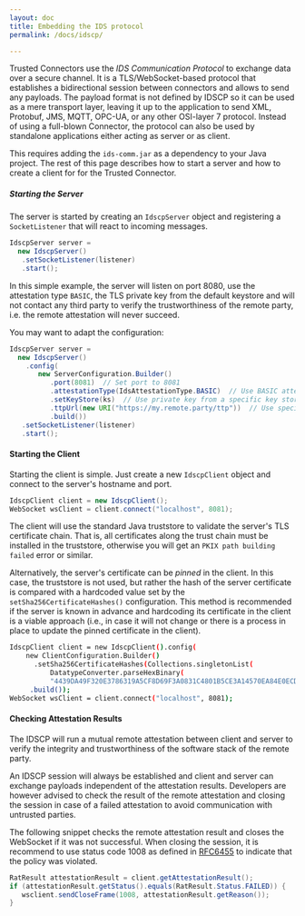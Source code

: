 ```yaml
---
layout: doc
title: Embedding the IDS protocol
permalink: /docs/idscp/

---
```


Trusted Connectors use the _IDS Communication Protocol_ to exchange data over a secure channel. It is a TLS/WebSocket-based protocol that establishes a bidirectional session between connectors and allows to send any payloads. The payload format is not defined by IDSCP so it can be used as a mere transport layer, leaving it up to the application to send XML, Protobuf, JMS, MQTT, OPC-UA, or any other OSI-layer 7 protocol. Instead of using a full-blown Connector, the protocol can also be used by standalone applications either acting as server or as client.

This requires adding the `ids-comm.jar` as a dependency to your Java project. The rest of this page describes how to start a server and how to create a client for for the Trusted Connector.


##### Starting the Server

The server is started by creating an `IdscpServer` object and registering a `SocketListener` that will react to incoming messages.

```java
IdscpServer server =
  new IdscpServer()
   .setSocketListener(listener)
   .start();
```

In this simple example, the server will listen on port 8080, use the attestation type `BASIC`, the TLS private key from the default keystore and will not contact any third party to verify the trustworthiness of the remote party, i.e. the remote attestation will never succeed.

You may want to adapt the configuration:

``` java
IdscpServer server =
  new IdscpServer()
    .config(
       new ServerConfiguration.Builder()
          .port(8081)  // Set port to 8081
          .attestationType(IdsAttestationType.BASIC)  // Use BASIC attestation
          .setKeyStore(ks)  // Use private key from a specific key store
          .ttpUrl(new URI("https://my.remote.party/ttp"))  // Use specific trusted third party for remote attestation
          .build())
   .setSocketListener(listener)
   .start();
```
#### Starting the Client

Starting the client is simple. Just create a new `IdscpClient` object and connect to the server's hostname and port.

``` java
IdscpClient client = new IdscpClient();
WebSocket wsClient = client.connect("localhost", 8081);
```

The client will use the standard Java truststore to validate the server's TLS certificate chain. That is, all certificates along the trust chain must be installed in the truststore, otherwise you will get an `PKIX path building failed` error or similar.

Alternatively, the server's certificate can be _pinned_ in the client. In this case, the truststore is not used, but rather the hash of the server certificate is compared with a hardcoded value set by the `setSha256CertificateHashes()` configuration. This method is recommended if the server is known in advance and hardcoding its certificate in the client is a viable approach (i.e., in case it will not change or there is a process in place to update the pinned certificate in the client).


``` bash
IdscpClient client = new IdscpClient().config(
    new ClientConfiguration.Builder()
      .setSha256CertificateHashes(Collections.singletonList(
          DatatypeConverter.parseHexBinary(
          "4439DA49F320E3786319A5CF8D69F3A0831C4801B5CE3A14570EA84E0ECD82B0")))
     .build());
WebSocket wsClient = client.connect("localhost", 8081);
```


#### Checking Attestation Results

The IDSCP will run a mutual remote attestation between client and server to verify the integrity and trustworthiness of the software stack of the remote party.

An IDSCP session will always be established and client and server can exchange payloads independent of the attestation results. Developers are however advised to check the result of the remote attestation and closing the session in case of a failed attestation to avoid communication with untrusted parties.

The following snippet checks the remote attestation result and closes the WebSocket if it was not successful. When closing the session, it is recommend to use status code 1008 as defined in [RFC6455](https://tools.ietf.org/html/rfc6455#section-7.4.1) to indicate that the policy was violated.


```java
RatResult attestationResult = client.getAttestationResult();
if (attestationResult.getStatus().equals(RatResult.Status.FAILED)) {
   wsclient.sendCloseFrame(1008, attestationResult.getReason());
}
```
